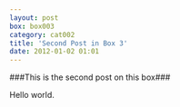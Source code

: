```yaml
---
layout: post
box: box003
category: cat002
title: 'Second Post in Box 3'
date: 2012-01-02 01:01
---
```

###This is the second post on this box###

Hello world.